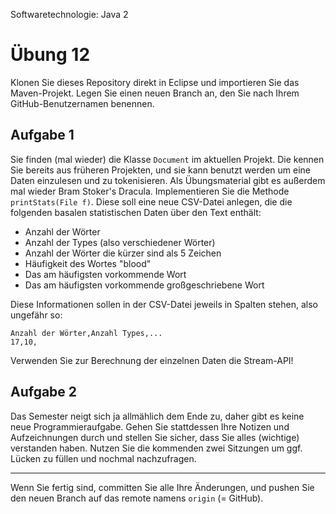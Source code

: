 Softwaretechnologie: Java 2

# Übung 12


Klonen Sie dieses Repository direkt in Eclipse und importieren Sie das Maven-Projekt. Legen Sie einen neuen Branch an, den Sie nach Ihrem GitHub-Benutzernamen benennen.


## Aufgabe 1

Sie finden (mal wieder) die Klasse `Document` im aktuellen Projekt. Die kennen Sie bereits aus früheren Projekten, und sie kann benutzt werden um eine Daten einzulesen und zu tokenisieren. Als Übungsmaterial gibt es außerdem mal wieder Bram Stoker's Dracula. Implementieren Sie die Methode `printStats(File f)`. Diese soll eine neue CSV-Datei anlegen, die die folgenden basalen statistischen Daten über den Text enthält:

- Anzahl der Wörter
- Anzahl der Types (also verschiedener Wörter)
- Anzahl der Wörter die kürzer sind als 5 Zeichen
- Häufigkeit des Wortes "blood"
- Das am häufigsten vorkommende Wort
- Das am häufigsten vorkommende großgeschriebene Wort

Diese Informationen sollen in der CSV-Datei jeweils in Spalten stehen, also ungefähr so:

```
Anzahl der Wörter,Anzahl Types,...
17,10,
```

Verwenden Sie zur Berechnung der einzelnen Daten die Stream-API!


## Aufgabe 2
Das Semester neigt sich ja allmählich dem Ende zu, daher gibt es keine neue Programmieraufgabe. Gehen Sie stattdessen Ihre Notizen und Aufzeichnungen durch und stellen Sie sicher, dass Sie alles (wichtige) verstanden haben. Nutzen Sie die kommenden zwei Sitzungen um ggf. Lücken zu füllen und nochmal nachzufragen.

----

Wenn Sie fertig sind, committen Sie alle Ihre Änderungen, und pushen Sie den neuen Branch auf das remote namens `origin` (= GitHub). 